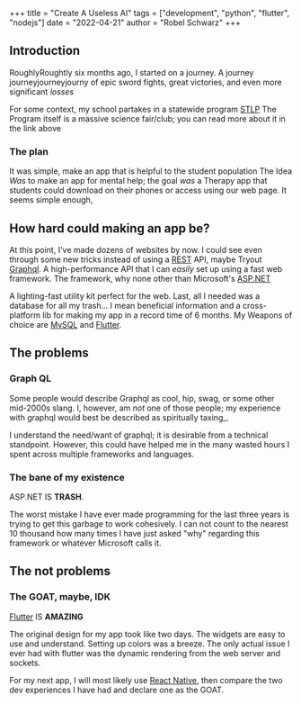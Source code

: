 +++
title = "Create A Useless AI"
tags = ["development", "python", "flutter", "nodejs"]
date = "2022-04-21"
author = "Robel Schwarz"
+++
## Introduction

RoughlyRoughtly six months ago, I started on a journey. A journey journeyjourneyjourny of epic sword fights, great victories, and even more significant _losses_

For some context, my school partakes in a statewide program [STLP]("https://stlp.education.ky.gov/")
The Program itself is a massive science fair/club; you can read more about it in the link above


### The plan
It was simple, make an app that is helpful to the student population
The Idea _Was_ to make an app for mental help; the goal _was_ a Therapy app that students could download on their phones or access using our web page.
It seems simple enough, 

## How hard could making an app be?
At this point, I've made dozens of websites by now. I could see even through some new tricks instead of using a [REST]("https://restfulapi.net/") API, maybe Tryout [Graphql]("https://graphql.org/"). A high-performance API that I can _easily_ set up using a fast web framework.  The framework, why none other than Microsoft's [ASP.NET]("https://dotnet.microsoft.com/en-us/learn/aspnet/what-is-aspnet-core") 

A lighting-fast utility kit perfect for the web. Last, all I needed was a database for all my trash... I mean beneficial information and a cross-platform lib for making my app in a record time of 6 months. My Weapons of choice are [MySQL]("https://www.mysql.com/") and [Flutter]("https://flutter.dev/").

## The problems

### Graph QL
Some people would describe Graphql as cool, hip, swag, or some other mid-2000s slang. I, however, am _not_ one of those people; my experience with graphql would best be described as spiritually taxing_. 

I understand the need/want of graphql; it is desirable from a technical standpoint. However, this could have helped me in the many wasted hours I spent across multiple frameworks and languages.

### The bane of my existence
ASP.NET IS __TRASH__.

The worst mistake I have ever made programming for the last three years is trying to get this garbage to work cohesively. I can not count to the nearest 10 thousand how many times I have just asked "why" regarding this framework or whatever Microsoft calls it.

## The not problems

### The GOAT, maybe, IDK
[Flutter]("https://flutter.dev/") IS __AMAZING__

The original design for my app took like two days. The widgets are easy to use and understand. Setting up colors was a breeze. The only actual issue I ever had with flutter was the dynamic rendering from the web server and sockets.

For my next app, I will most likely use [React Native]("https://reactnative.dev/"), then compare the two dev experiences I have had and declare one as the GOAT.











